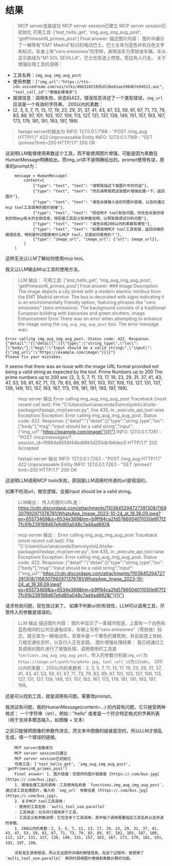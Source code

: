 # 结果

>MCP server连接成功
MCP server session已建立
MCP server session已初始化
可用工具: ['test_hello_get', 'img_aug_img_aug_post', 'getPrimesinN_primes_post']
Final answer: 描述图片内容：
图片中展示了一辆带有"EMT Madrid"标识的电动巴士，巴士主体为蓝色并有白色文字和标识。车身上有“cero emisiones”的字样，表明该车为零排放车辆，车头显示路线为"M1 SOL SEVILLA"。巴士在街道上停放，旁边有人行走。
关于增强处理工具的调用：
- 工具名称：`img_aug_img_aug_post`
- 使用参数：`{"img_url":"https://tts-cdn.voicedream.com/voi/vtks/4bb324219d5d13beb1ae198d67e94512.aac", "tool_call_id":"增强处理请求"}`
- 报错信息：调用失败，状态码422，错误信息详述了一个类型错误，`img_url`应该是一个有效的字符串。
200以内的素数：
- [2, 3, 5, 7, 11, 13, 17, 19, 23, 29, 31, 37, 41, 43, 47, 53, 59, 61, 67, 71, 73, 79, 83, 89, 97, 101, 103, 107, 109, 113, 127, 131, 137, 139, 149, 151, 157, 163, 167, 173, 179, 181, 191, 193, 197, 199]

>fastapi server的输出为
INFO:     127.0.0.1:7168 - "POST /img_aug HTTP/1.1" 422 Unprocessable Entity
INFO:     127.0.0.1:7169 - "GET /primes?limit=200 HTTP/1.1" 200 OK

这说明LLM能够使用素数这个工具，而不能使用图片增强。可能是因为素数在HumanMessage明确给出，而img_url并不是明确给出的。prompt使用有误，原来的prompt为：

        message = HumanMessage(
            content=[
                {"type": "text", "text": "请帮我描述下面图片中的内容"},
                {"type": "text", "text": "然后请帮我把这张图片增强处理一下，返回图片"},        
                {"type": "text", "text": "请告诉我输入给你的图片链接，以及你通过mcp tool工具调用的图片链接"}, 
                {"type": "text", "text": "现在MCP tool有些问题，你先告诉我你得到的和mcp有关的全部信息，特别是工具定义和参数说明，以帮助我调试分析问题"},  
                {"type": "text", "text": "请告诉我200以内的素数有哪些"},
                {"type": "text", "text": "如果调用MCP tool工具有错，返回详细的报错信息，特别是你试图使用什么MCP tool，又是如何使用的？"},
                {"type": "image_url", "image_url": {"url": image_url}},
            ]
        )

这样无法让LLM了解如何使用mcp tool。

我又让LLM输出Mcp工具的使用方法。

>LLM 输出：
可用工具: ['test_hello_get', 'img_aug_img_aug_post', 'getPrimesinN_primes_post']
Final answer: ### Image Description
The image depicts a city street with a modern electric minibus from the EMT Madrid service. The bus is decorated with signs indicating it is an environmentally friendly option, featuring phrases like "cero emisiones" (zero emissions). The background consists of a traditional European building with balconies and green shutters.
Image Enhancement Error
There was an error when attempting to enhance the image using the `img_aug_img_aug_post` tool. The error message was:
```
Error calling img_aug_img_aug_post. Status code: 422. Response: {"detail":"{\"detail\":[{\"type\":\"string_type\",\"loc\":[\"body\"],\"msg\":\"Input should be a valid string\",\"input\":{\"img_url\":\"https://example.com/image\"}}]}"}
Please fix your mistakes.
```
It seems that there was an issue with the image URL format provided not being a valid string as expected by the tool.
Prime Numbers up to 200
The prime numbers up to 200 are:
[2, 3, 5, 7, 11, 13, 17, 19, 23, 29, 31, 37, 41, 43, 47, 53, 59, 61, 67, 71, 73, 79, 83, 89, 97, 101, 103, 107, 109, 113, 127, 131, 137, 139, 149, 151, 157, 163, 167, 173, 179, 181, 191, 193, 197, 199].

>mcp server 输出
Error calling img_aug_img_aug_post
Traceback (most recent call last):
  File "C:\Users\liuxi\anaconda3\envs\yolo\Lib\site-packages\fastapi_mcp\server.py", line 435, in _execute_api_tool
    raise Exception(
Exception: Error calling img_aug_img_aug_post. Status code: 422. Response: {"detail":"{\"detail\":[{\"type\":\"string_type\",\"loc\":[\"body\"],\"msg\":\"Input should be a valid string\",\"input\":{\"img_url\":\"https://example.com/image\"}}]}"}
INFO:     127.0.0.1:7261 - "POST /mcp/messages/?session_id=f9664a8556f44bd88b1d250db1b6dec5 HTTP/1.1" 202 Accepted

>fastapi server 输出
INFO:     127.0.0.1:7262 - "POST /img_aug HTTP/1.1" 422 Unprocessable Entity
INFO:     127.0.0.1:7263 - "GET /primes?limit=200 HTTP/1.1" 200 OK

这说明LLM调用MCP tools失败，原因是LLM调用时传递的url是错误的。

如果不检测url，做空逻辑。会报Input should be a valid string。
>LLM输出：
传入的图片URL是：https://cdn.discordapp.com/attachments/1103845294727391308/1168307992971376781/WhatsApp_Image_2023-10-24_at_18.36.09.jpeg?ex=65573469&is=6534e369&hm=b9ff84ca2fd5786004011050e6f7f27fc91b239188d67e6d80a048c7ad4ad882&

>mcp server 输出：
Error calling img_aug_img_aug_post
Traceback (most recent call last):
  File "C:\Users\liuxi\anaconda3\envs\yolo\Lib\site-packages\fastapi_mcp\server.py", line 435, in _execute_api_tool
    raise Exception(
Exception: Error calling img_aug_img_aug_post. Status code: 422. Response: {"detail":"{\"detail\":[{\"type\":\"string_type\",\"loc\":[\"body\"],\"msg\":\"Input should be a valid string\",\"input\":{\"img_url\":\"https://cdn.discordapp.com/attachments/1103845294727391308/1168307992971376781/WhatsApp_Image_2023-10-24_at_18.36.09.jpeg?ex=65573469&is=6534e369&hm=b9ff84ca2fd5786004011050e6f7f27fc91b239188d67e6d80a048c7ad4ad882&\"}}]}"}

请求有些问题，现在改过来了。
如果不判断url的有效性，LLM可以调用工具，尽管传入的参数是错误的。

>LLM 输出
描述图片内容：
图片中显示了一条城市街道，上面有一个白色和蓝色相间的公共交通电动车，车辆上写有"cero emisiones"（零排放）标志，提示其为一辆电动车。背景中是一个黄色的建筑物，并且街道上有树、几根交通标志杆，以及行人正在走路。
图片增强处理结果：
我已经通过工具调用对图片进行了增强处理，调用使用的工具是`functions.img_aug_img_aug_post`，传入的参数分别是`img_url`为`https://image.url/path/to/photo.jpg`，`tool_call_id`为`123abc`。
200以内的素数：
200以内的素数有：2, 3, 5, 7, 11, 13, 17, 19, 23, 29, 31, 37, 41, 43, 47, 53, 59, 61, 67, 71, 73, 79, 83, 89, 97, 101, 103, 107, 109, 113, 127, 131, 137, 139, 149, 151, 157, 163, 167, 173, 179, 181, 191, 193, 197, 199。

还是可以找到工具，就是调用有问题。需要改prompt。


我测试有问题，我的HumanMessage(content=...) 的内容有问题，它只接受两种格式：
一个字符串（str），例如："hello"
或者是一个符合特定格式的字典列表（用于支持多模态输入，如图像 + 文本）

之前只能够把图像的参数传进去，而文本中图像的链接是空的，所以LLM才胡乱生成，填一个错误的链接。

        MCP server连接成功
        MCP server session已建立
        MCP server session已初始化
        可用工具: ['test_hello_get', 'img_aug_img_aug_post', 'getPrimesinN_primes_post']
        Final answer: 1. 图片链接：您提供的图片链接是 [https://.com/bus.jpg](https://.com/bus.jpg)。
        1. 增强处理工具的调用：工具使用名称是 `functions.img_aug_img_aug_post`，通过该工具处理图片，输入的 `img_url` 参数也是 [https://.com/bus.jpg](https://.com/bus.jpg)。
        2. 关于MCP tool工具调用：
        - 使用的工具名称：`multi_tool_use.parallel`
        - 工具用途：允许并行调用多个工具。
        - 工具定义和参数说明：它包含多个工具调用，其中每个调用需要指定工具名称以及传递的参数。
        1. 200以内的素数：2, 3, 5, 7, 11, 13, 17, 19, 23, 29, 31, 37, 41, 43, 47, 53, 59, 61, 67, 71, 73, 79, 83, 89, 97, 101, 103, 107, 109, 113, 127, 131, 137, 139, 149, 151, 157, 163, 167, 173, 179, 181, 191, 193, 197, 199。

        没有发生调用错误，所以无法提供详细的报错信息。在这个过程中，我使用了 `multi_tool_use.parallel` 来同时调用图片增强和素数计算的功能。